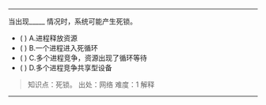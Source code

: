 ---
当出现_____ 情况时，系统可能产生死锁。
- ( ) A.进程释放资源 
- ( ) B.一个进程进入死循环 
- ( ) C.多个进程竞争，资源出现了循环等待 
- ( ) D.多个进程竞争共享型设备

> 知识点：死锁。
> 出处：网络
> 难度：1
> 解释

---